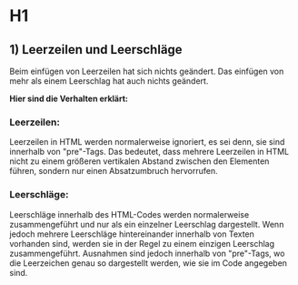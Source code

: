 # H1

## 1) Leerzeilen und Leerschläge

Beim einfügen von Leerzeilen hat sich nichts geändert. Das einfügen von mehr als einem Leerschlag hat auch nichts geändert.

**Hier sind die Verhalten erklärt:**

### Leerzeilen:

Leerzeilen in HTML werden normalerweise ignoriert, es sei denn, sie sind innerhalb von "pre"-Tags. Das bedeutet, dass mehrere Leerzeilen in HTML nicht zu einem größeren vertikalen Abstand zwischen den Elementen führen, sondern nur einen Absatzumbruch hervorrufen.

### Leerschläge:

Leerschläge innerhalb des HTML-Codes werden normalerweise zusammengeführt und nur als ein einzelner Leerschlag dargestellt. Wenn jedoch mehrere Leerschläge hintereinander innerhalb von Texten vorhanden sind, werden sie in der Regel zu einem einzigen Leerschlag zusammengeführt. Ausnahmen sind jedoch innerhalb von "pre"-Tags, wo die Leerzeichen genau so dargestellt werden, wie sie im Code angegeben sind.